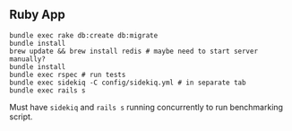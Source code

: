 ## Ruby App

```
bundle exec rake db:create db:migrate
bundle install
brew update && brew install redis # maybe need to start server manually?
bundle install
bundle exec rspec # run tests
bundle exec sidekiq -C config/sidekiq.yml # in separate tab
bundle exec rails s
```

Must have `sidekiq` and `rails s` running concurrently to run benchmarking script.
